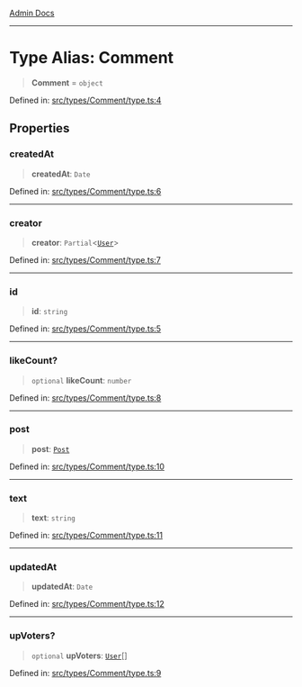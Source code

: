 [Admin Docs](/)

***

# Type Alias: Comment

> **Comment** = `object`

Defined in: [src/types/Comment/type.ts:4](https://github.com/PalisadoesFoundation/talawa-admin/blob/main/src/types/Comment/type.ts#L4)

## Properties

### createdAt

> **createdAt**: `Date`

Defined in: [src/types/Comment/type.ts:6](https://github.com/PalisadoesFoundation/talawa-admin/blob/main/src/types/Comment/type.ts#L6)

***

### creator

> **creator**: `Partial`\<[`User`](../../../User/type/type-aliases/User.md)\>

Defined in: [src/types/Comment/type.ts:7](https://github.com/PalisadoesFoundation/talawa-admin/blob/main/src/types/Comment/type.ts#L7)

***

### id

> **id**: `string`

Defined in: [src/types/Comment/type.ts:5](https://github.com/PalisadoesFoundation/talawa-admin/blob/main/src/types/Comment/type.ts#L5)

***

### likeCount?

> `optional` **likeCount**: `number`

Defined in: [src/types/Comment/type.ts:8](https://github.com/PalisadoesFoundation/talawa-admin/blob/main/src/types/Comment/type.ts#L8)

***

### post

> **post**: [`Post`](../../../Post/type/type-aliases/Post.md)

Defined in: [src/types/Comment/type.ts:10](https://github.com/PalisadoesFoundation/talawa-admin/blob/main/src/types/Comment/type.ts#L10)

***

### text

> **text**: `string`

Defined in: [src/types/Comment/type.ts:11](https://github.com/PalisadoesFoundation/talawa-admin/blob/main/src/types/Comment/type.ts#L11)

***

### updatedAt

> **updatedAt**: `Date`

Defined in: [src/types/Comment/type.ts:12](https://github.com/PalisadoesFoundation/talawa-admin/blob/main/src/types/Comment/type.ts#L12)

***

### upVoters?

> `optional` **upVoters**: [`User`](../../../User/type/type-aliases/User.md)[]

Defined in: [src/types/Comment/type.ts:9](https://github.com/PalisadoesFoundation/talawa-admin/blob/main/src/types/Comment/type.ts#L9)
